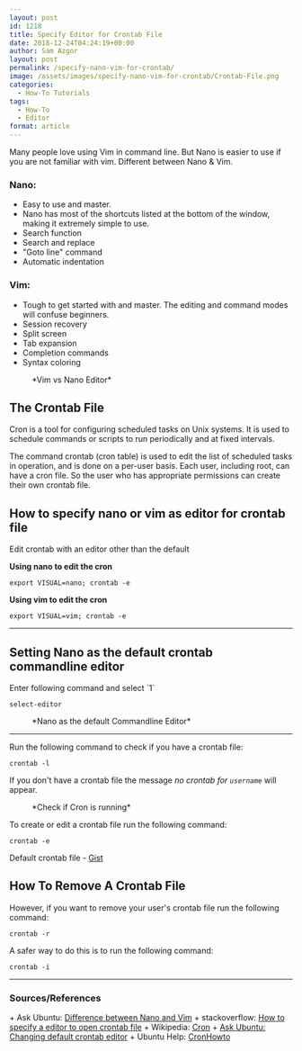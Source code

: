 ```yaml
---
layout: post
id: 1218
title: Specify Editor for Crontab File
date: 2018-12-24T04:24:19+00:00
author: Sam Azgor
layout: post
permalink: /specify-nano-vim-for-crontab/
image: /assets/images/specify-nano-vim-for-crontab/Crontab-File.png
categories:
  - How-To Tutorials
tags:
  - How-To
  - Editor
format: article
---
```

Many people love using Vim in command line. But Nano is easier to use if you are not familiar with vim. Different between Nano & Vim.

<h3>Nano:</h3>

+ Easy to use and master.
+ Nano has most of the shortcuts listed at the bottom of the window, making it extremely simple to use.
+ Search function
+ Search and replace
+ "Goto line" command
+ Automatic indentation

<h3>Vim:</h3>

+ Tough to get started with and master. The editing and command modes will confuse beginners.
+ Session recovery
+ Split screen
+ Tab expansion
+ Completion commands
+ Syntax coloring

<figure>
<amp-img src="/assets/images/specify-nano-vim-for-crontab/Nano-vs-Vim.png" alt="Vim vs Nano Editor" width="683" height="384" layout="responsive">
</amp-img>
<figcaption>*Vim vs Nano Editor* 
</figcaption>
</figure>

<h2>The Crontab File</h2>
Cron is a tool for configuring scheduled tasks on Unix systems. It is used to schedule commands or scripts to run periodically and at fixed intervals.

The command crontab (cron table) is used to edit the list of scheduled tasks in operation, and is done on a per-user basis. Each user, including root, can have a cron file. So the user who has appropriate permissions can create their own crontab file.

<h2>How to specify nano or vim as editor for crontab file</h2>
Edit crontab with an editor other than the default

<b>Using nano to edit the cron</b>

```
export VISUAL=nano; crontab -e
```

<b>Using vim to edit the cron</b>

```
export VISUAL=vim; crontab -e
```

<hr>
<h2>Setting Nano as the default crontab commandline editor</h2>
Enter following command and select `1`

```
select-editor
```

<figure>
<amp-img src="/assets/images/specify-nano-vim-for-crontab/Nano-as-the-default-editor.png" alt="Nano as the default Commandline Editor" width="683" height="384" layout="responsive">
</amp-img>
<figcaption>*Nano as the default Commandline Editor* 
</figcaption>
</figure>

<hr>

Run the following command to check if you have a crontab file:

```
crontab -l
```

If you don't have a crontab file the message _no crontab for `username`_ will appear.

<figure>
<amp-img src="/assets/images/specify-nano-vim-for-crontab/crontab-l.png" alt="Check if Cron is running" width="683" height="384" layout="responsive">
</amp-img>
<figcaption>*Check if Cron is running* 
</figcaption>
</figure>

To create or edit a crontab file run the following command:

```
crontab -e
```

Default crontab file - <a href="https://gist.github.com/samazgor/ff45bb8bd0210a9789b409536697033d">Gist</a>

<h2>How To Remove A Crontab File</h2>
However, if you want to remove your user's crontab file run the following command:

```
crontab -r
```

A safer way to do this is to run the following command:

```
crontab -i
```
<hr>

<footer>
  <h3>Sources/References</h3>
+ Ask Ubuntu: <a href="https://askubuntu.com/a/726710/409312">Difference between Nano and Vim</a>
+ stackoverflow: <a href="https://stackoverflow.com/a/17364492/4493086">How to specify a editor to open crontab file</a>
+ Wikipedia: <a href="https://en.wikipedia.org/wiki/Cron">Cron</a>
+ <a href="https://askubuntu.com/a/264720/409312">Ask Ubuntu: Changing default crontab editor</a>
+ Ubuntu Help: <a href="https://help.ubuntu.com/community/CronHowto">CronHowto</a>
</footer>
